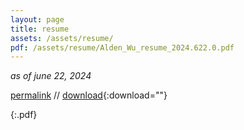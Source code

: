 ```yaml
---
layout: page
title: resume
assets: /assets/resume/
pdf: /assets/resume/Alden_Wu_resume_2024.622.0.pdf
---
```


*as of june 22, 2024*

[permalink]({{page.pdf}}) // [download]({{page.pdf}}){:download=""}

{:.pdf}
<object width="100%" height="965px" data="{{page.pdf}}" type='application/pdf'></object>
